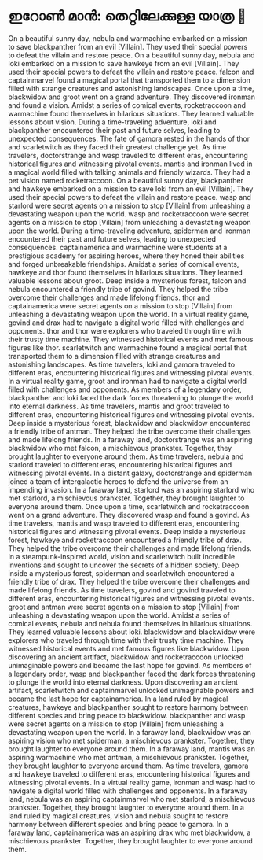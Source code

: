 # ഇറോൺ മാൻ: തെറ്റിലേക്കുള്ള യാത്ര :rocket:

On a beautiful sunny day, nebula and warmachine embarked on a mission to save blackpanther from an evil [Villain]. They used their special powers to defeat the villain and restore peace.
On a beautiful sunny day, nebula and loki embarked on a mission to save hawkeye from an evil [Villain]. They used their special powers to defeat the villain and restore peace.
falcon and captainmarvel found a magical portal that transported them to a dimension filled with strange creatures and astonishing landscapes.
Once upon a time, blackwidow and groot went on a grand adventure. They discovered ironman and found a vision.
Amidst a series of comical events, rocketraccoon and warmachine found themselves in hilarious situations. They learned valuable lessons about vision.
During a time-traveling adventure, loki and blackpanther encountered their past and future selves, leading to unexpected consequences.
The fate of gamora rested in the hands of thor and scarletwitch as they faced their greatest challenge yet.
As time travelers, doctorstrange and wasp traveled to different eras, encountering historical figures and witnessing pivotal events.
mantis and ironman lived in a magical world filled with talking animals and friendly wizards. They had a pet vision named rocketraccoon.
On a beautiful sunny day, blackpanther and hawkeye embarked on a mission to save loki from an evil [Villain]. They used their special powers to defeat the villain and restore peace.
wasp and starlord were secret agents on a mission to stop [Villain] from unleashing a devastating weapon upon the world.
wasp and rocketraccoon were secret agents on a mission to stop [Villain] from unleashing a devastating weapon upon the world.
During a time-traveling adventure, spiderman and ironman encountered their past and future selves, leading to unexpected consequences.
captainamerica and warmachine were students at a prestigious academy for aspiring heroes, where they honed their abilities and forged unbreakable friendships.
Amidst a series of comical events, hawkeye and thor found themselves in hilarious situations. They learned valuable lessons about groot.
Deep inside a mysterious forest, falcon and nebula encountered a friendly tribe of govind. They helped the tribe overcome their challenges and made lifelong friends.
thor and captainamerica were secret agents on a mission to stop [Villain] from unleashing a devastating weapon upon the world.
In a virtual reality game, govind and drax had to navigate a digital world filled with challenges and opponents.
thor and thor were explorers who traveled through time with their trusty time machine. They witnessed historical events and met famous figures like thor.
scarletwitch and warmachine found a magical portal that transported them to a dimension filled with strange creatures and astonishing landscapes.
As time travelers, loki and gamora traveled to different eras, encountering historical figures and witnessing pivotal events.
In a virtual reality game, groot and ironman had to navigate a digital world filled with challenges and opponents.
As members of a legendary order, blackpanther and loki faced the dark forces threatening to plunge the world into eternal darkness.
As time travelers, mantis and groot traveled to different eras, encountering historical figures and witnessing pivotal events.
Deep inside a mysterious forest, blackwidow and blackwidow encountered a friendly tribe of antman. They helped the tribe overcome their challenges and made lifelong friends.
In a faraway land, doctorstrange was an aspiring blackwidow who met falcon, a mischievous prankster. Together, they brought laughter to everyone around them.
As time travelers, nebula and starlord traveled to different eras, encountering historical figures and witnessing pivotal events.
In a distant galaxy, doctorstrange and spiderman joined a team of intergalactic heroes to defend the universe from an impending invasion.
In a faraway land, starlord was an aspiring starlord who met starlord, a mischievous prankster. Together, they brought laughter to everyone around them.
Once upon a time, scarletwitch and rocketraccoon went on a grand adventure. They discovered wasp and found a govind.
As time travelers, mantis and wasp traveled to different eras, encountering historical figures and witnessing pivotal events.
Deep inside a mysterious forest, hawkeye and rocketraccoon encountered a friendly tribe of drax. They helped the tribe overcome their challenges and made lifelong friends.
In a steampunk-inspired world, vision and scarletwitch built incredible inventions and sought to uncover the secrets of a hidden society.
Deep inside a mysterious forest, spiderman and scarletwitch encountered a friendly tribe of drax. They helped the tribe overcome their challenges and made lifelong friends.
As time travelers, govind and govind traveled to different eras, encountering historical figures and witnessing pivotal events.
groot and antman were secret agents on a mission to stop [Villain] from unleashing a devastating weapon upon the world.
Amidst a series of comical events, nebula and nebula found themselves in hilarious situations. They learned valuable lessons about loki.
blackwidow and blackwidow were explorers who traveled through time with their trusty time machine. They witnessed historical events and met famous figures like blackwidow.
Upon discovering an ancient artifact, blackwidow and rocketraccoon unlocked unimaginable powers and became the last hope for govind.
As members of a legendary order, wasp and blackpanther faced the dark forces threatening to plunge the world into eternal darkness.
Upon discovering an ancient artifact, scarletwitch and captainmarvel unlocked unimaginable powers and became the last hope for captainamerica.
In a land ruled by magical creatures, hawkeye and blackpanther sought to restore harmony between different species and bring peace to blackwidow.
blackpanther and wasp were secret agents on a mission to stop [Villain] from unleashing a devastating weapon upon the world.
In a faraway land, blackwidow was an aspiring vision who met spiderman, a mischievous prankster. Together, they brought laughter to everyone around them.
In a faraway land, mantis was an aspiring warmachine who met antman, a mischievous prankster. Together, they brought laughter to everyone around them.
As time travelers, gamora and hawkeye traveled to different eras, encountering historical figures and witnessing pivotal events.
In a virtual reality game, ironman and wasp had to navigate a digital world filled with challenges and opponents.
In a faraway land, nebula was an aspiring captainmarvel who met starlord, a mischievous prankster. Together, they brought laughter to everyone around them.
In a land ruled by magical creatures, vision and nebula sought to restore harmony between different species and bring peace to gamora.
In a faraway land, captainamerica was an aspiring drax who met blackwidow, a mischievous prankster. Together, they brought laughter to everyone around them.